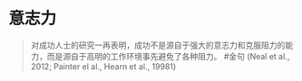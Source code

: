 # 意志力
> 对成功人士的研究一再表明，成功不是源自于强大的意志力和克服阻力的能力，而是源自于高明的工作环境事先避免了各种阻力。 #金句
> (Neal et al., 2012; Painter el al., Hearn et al., 19981)